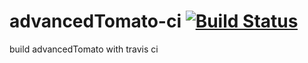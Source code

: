 # advancedTomato-ci [![Build Status][travis-status]][travis]

build advancedTomato with travis ci

[travis-status]: https://travis-ci.org/oglopss/advancedTomato-ci.svg
[travis]: https://travis-ci.org/oglopss/advancedTomato-ci
